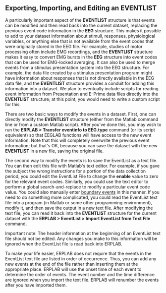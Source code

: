 ## Exporting, Importing, and Editing an EVENTLIST
A particularly important aspect of the **EVENTLIST** structure is that events can be modified and then read back into the current dataset, replacing the previous event code information in the **EEG** structure.  This makes it possible to add to your dataset information about stimuli, responses, physiological variables, or anything else that is not available from the event codes that were originally stored in the EEG file.  For example, studies of motor processing often include EMG recordings, and the **EVENTLIST** structure makes it easy to convert EMG bursts in the **EEG** structure into event codes that can be used for EMG-locked averaging.  It can also be used to merge events from a stimulus presentation system into the EEG structure.  For example, the data file created by a stimulus presentation program might have information about responses that is not directly available in the EEG data file, and the **EVENTLIST** structure provides a conduit for adding this information into a dataset.  We plan to eventually include scripts for reading event information from Presentation and E-Prime data files directly into the **EVENTLIST** structure; at this point, you would need to write a custom script for this.

There are two basic ways to modify the events in a dataset.  First, one can directly modify the **EVENTLIST** structure (either from the Matlab command line or from a custom Matlab script).  After you've done this, you may wish to run the **ERPLAB > Transfer eventinfo to EEG.type** command (or its script equivalent) so that EEGLAB functions will have access to the new event information.  Note that this will completely overwrite the previous event information; but that's OK, because you can save the dataset with the new **EVENTLIST** in a new file, saving the original file.

The second way to modify the events is to save the EventList as a text file.  You can then edit this file with Matlab's text editor. For example, if you gave the subject the wrong instructions for a portion of the data collection period, you could edit the EventList File to change the **enable** value to zero for the relevant event codes. Similarly, you could use the text editor to perform a global search-and-replace to modify a particular event code value.  You could also manually enter [boundary events](./Boundary-Events-and-Disabled-Events) in this manner.  If you need to do something more complicated, you could read the EventList text file into a program (in Matlab or some other programming environment), modify it, and then save the output in a new text file.  After modifying the text file, you can read it back into the **EVENTLIST** structure for the current dataset with the **ERPLAB > EventList > Import EventList from Text File** command.

Important note: The header information at the beginning of an EventList text file should not be edited.  Any changes you make to this information will be ignored when the EventList file is read back into ERPLAB.

To make your life easier, ERPLAB does not require that the events in the EventList text file are listed in order of occurrence.  Thus, you can add any new events at the end of the file rather than inserting them at the appropriate place.  ERPLAB will use the onset time of each event to determine the order of events.  The event number and the time difference are ignored when you import the text file.  ERPLAB will renumber the events after you have imported them.
